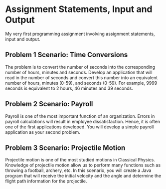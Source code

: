 # Assignment Statements, Input and Output
My very first programming assignment involving assignment statements, input and output.

## Problem 1 Scenario: Time Conversions

The problem is to convert the number of seconds into the corresponding number of hours, minutes and seconds.  Develop an application that will read in the number of seconds and convert this number into an equivalent number of hours, minutes (0-59), and seconds (0-59).  For example, 9999 seconds is equivalent to 2 hours, 46 minutes and 39 seconds.

## Problem 2 Scenario: Payroll

Payroll is one of the most important function of an organization. Errors in payroll calculations will result in employee dissatisfaction.  Hence, it is often one of the first applications developed.  You will develop a simple payroll application as your second problem.

## Problem 3 Scenario: Projectile Motion

Projectile motion is one of the most studied motions in Classical Physics.  Knowledge of projectile motion allow us to perform many functions such as throwing a football, archery, etc.  In this scenario, you will create a Java program that will receive the initial velocity and the angle and determine the flight path information for the projectile.
